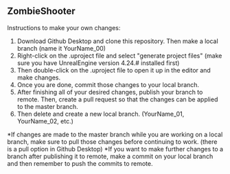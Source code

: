 ## ZombieShooter

Instructions to make your own changes:
1. Download Github Desktop and clone this repository. Then make a local branch (name it YourName_00)
2. Right-click on the .uproject file and select "generate project files" (make sure you have UnrealEngine version 4.24.# installed first)
3. Then double-click on the .uproject file to open it up in the editor and make changes.
4. Once you are done, commit those changes to your local branch.
5. After finishing all of your desired changes, publish your branch to remote. Then, create a pull request so that the changes can be applied to the master branch.
6. Then delete and create a new local branch. (YourName_01, YourName_02, etc.)

*If changes are made to the master branch while you are working on a local branch, make sure to pull those changes before continuing to work. (there is a pull option in Github Desktop)
*If you want to make further changes to a branch after publishing it to remote, make a commit on your local branch and then remember to push the commits to remote.
